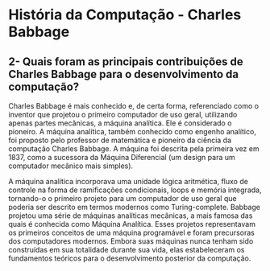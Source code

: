 # História da Computação - Charles Babbage

## 2- Quais foram as principais contribuições de Charles Babbage para o desenvolvimento da computação?

Charles Babbage é mais conhecido e, de certa forma, referenciado como o inventor que projetou o primeiro computador de uso geral, utilizando apenas partes mecânicas, a máquina analítica. Ele é considerado o pioneiro. A máquina analítica, também conhecido como engenho analítico, foi proposto pelo professor de matemática e pioneiro da ciência da computação Charles Babbage. A máquina foi descrita pela primeira vez em 1837, como a sucessora da Máquina Diferencial (um design para um computador mecânico mais simples).

A máquina analítica incorporava uma unidade lógica aritmética, fluxo de controle na forma de ramificações condicionais, loops e memória integrada, tornando-o o primeiro projeto para um computador de uso geral que poderia ser descrito em termos modernos como Turing-complete. Babbage projetou uma série de máquinas analíticas mecânicas, a mais famosa das quais é conhecida como Máquina Analítica. Esses projetos representavam os primeiros conceitos de uma máquina programável e foram precursoras dos computadores modernos. Embora suas máquinas nunca tenham sido construídas em sua totalidade durante sua vida, elas estabeleceram os fundamentos teóricos para o desenvolvimento posterior da computação.
